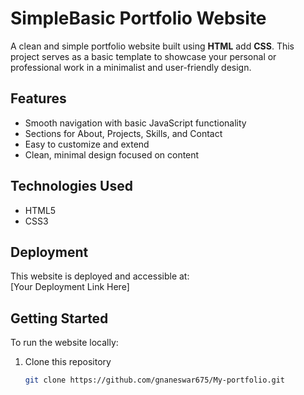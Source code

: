 # SimpleBasic Portfolio Website

A clean and simple portfolio website built using **HTML** add **CSS**. This project serves as a basic template to showcase your personal or professional work in a minimalist and user-friendly design.

## Features

- Smooth navigation with basic JavaScript functionality
- Sections for About, Projects, Skills, and Contact
- Easy to customize and extend
- Clean, minimal design focused on content

## Technologies Used

- HTML5
- CSS3

## Deployment

This website is deployed and accessible at:  
[Your Deployment Link Here]

## Getting Started

To run the website locally:

1. Clone this repository  
   ```bash
   git clone https://github.com/gnaneswar675/My-portfolio.git

